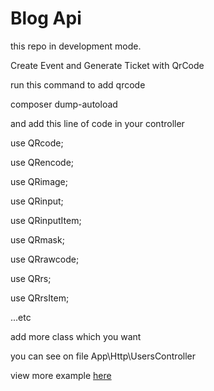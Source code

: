 # Blog Api
this repo in development mode.

Create Event and Generate Ticket with QrCode

run this command to add qrcode

composer dump-autoload

and add this line of code in your controller 

use QRcode;

use QRencode;

use QRimage;

use QRinput;

use QRinputItem;

use QRmask;

use QRrawcode;

use QRrs;

use QRrsItem;

...etc

add more class which you want 

you can see on file App\Http\UsersController

view more example [here](http://phpqrcode.sourceforge.net/examples/index.php)

